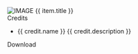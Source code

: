 <div class="grid">
    <div class="grid-item" v-if="!item.hide" v-for="item in items">
        <img alt="IMAGE" v-if="item.image" class="grid-item-image" :src=item.image />
        <span class="grid-item-title">{{ item.title }}</span>
        <div class="grid-item-description" v-html=item.description></div>
        <div class="grid-item-custom-content">
            <div class="grid-item-credits" v-if="item.credits">
                <span class="grid-item-credit-header">Credits</span>
                <ul class="grid-item-credit-list">
                    <li class="grid-item-credit-list-item" v-for="credit in item.credits">
                        <div class="grid-item-credit-list-item-wrapper">
                            <span class="grid-item-credit-list-item-name">{{ credit.name }}</span>
                            <span v-if="credit.description">{{ credit.description }}</span>
                        </div>
                    </li>
                </ul>
            </div>
            <a class="download-button-btn" v-if="item.download" :href=item.download target="_blank" rel="noopener"><span class="download-button-text">Download</span><i class="fa fa-download download-button-icon" aria-hidden="true"></i></a>
        </div>
    </div>
</div>